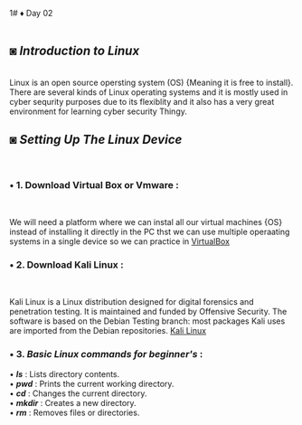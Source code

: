 1# ♦ Day 02
</br>
</br>

## ◙ ***Introduction to Linux***
 </br>
Linux is an open source opersting system (OS) {Meaning it is free to install}. There are several kinds of Linux operating systems and it is mostly used in cyber sequrity purposes due to its flexiblity and it also has a very great environment for learning cyber security Thingy. </br>

## ◙ ***Setting Up The Linux Device***
</br>

### • 1. Download Virtual Box or Vmware : 
</br>

We will need a platform where we can instal all our virtual machines {OS} instead of installing it directly in the PC thst we can use multiple operaating systems in a single device so we can practice in [VirtualBox](https://www.virtualbox.org/wiki/Downloads)

### • 2. Download Kali Linux : 
</br>

Kali Linux is a Linux distribution designed for digital forensics and penetration testing. It is maintained and funded by Offensive Security. The software is based on the Debian Testing branch: most packages Kali uses are imported from the Debian repositories. [Kali Linux](https://www.kali.org/get-kali/)

### • 3. ***Basic Linux commands for beginner's*** :

• ***ls*** : Lists directory contents. </br>
• ***pwd*** : Prints the current working directory. </br>
• ***cd*** : Changes the current directory. </br>
• ***mkdir*** : Creates a new directory. </br>
• ***rm*** : Removes files or directories. </br>
